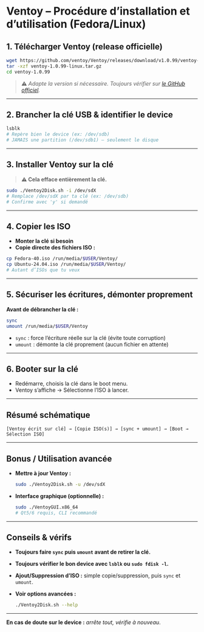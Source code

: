 # Ventoy – Procédure d’installation et d’utilisation (Fedora/Linux)

## 1. **Télécharger Ventoy (release officielle)**

```sh
wget https://github.com/ventoy/Ventoy/releases/download/v1.0.99/ventoy-1.0.99-linux.tar.gz
tar -xzf ventoy-1.0.99-linux.tar.gz
cd ventoy-1.0.99
```

> **⚠️** *Adapte la version si nécessaire. Toujours vérifier sur [le GitHub officiel](https://github.com/ventoy/Ventoy/releases).*

---

## 2. **Brancher la clé USB & identifier le device**

```sh
lsblk
# Repère bien le device (ex: /dev/sdb)
# JAMAIS une partition (/dev/sdb1) – seulement le disque
```

---

## 3. **Installer Ventoy sur la clé**

> **⚠️ Cela efface entièrement la clé.**

```sh
sudo ./Ventoy2Disk.sh -i /dev/sdX
# Remplace /dev/sdX par ta clé (ex: /dev/sdb)
# Confirme avec 'y' si demandé
```

---

## 4. **Copier les ISO**

* **Monter la clé si besoin**
* **Copie directe des fichiers ISO :**

```sh
cp Fedora-40.iso /run/media/$USER/Ventoy/
cp Ubuntu-24.04.iso /run/media/$USER/Ventoy/
# Autant d’ISOs que tu veux
```

---

## 5. **Sécuriser les écritures, démonter proprement**

**Avant de débrancher la clé :**

```sh
sync
umount /run/media/$USER/Ventoy
```

* `sync` : force l’écriture réelle sur la clé (évite toute corruption)
* `umount` : démonte la clé proprement (aucun fichier en attente)

---

## 6. **Booter sur la clé**

* Redémarre, choisis la clé dans le boot menu.
* Ventoy s’affiche → Sélectionne l’ISO à lancer.

---

## **Résumé schématique**

```plaintext
[Ventoy écrit sur clé] → [Copie ISO(s)] → [sync + umount] → [Boot → Sélection ISO]
```

---

## **Bonus / Utilisation avancée**

* **Mettre à jour Ventoy :**

  ```sh
  sudo ./Ventoy2Disk.sh -u /dev/sdX
  ```
* **Interface graphique (optionnelle) :**

  ```sh
  sudo ./VentoyGUI.x86_64
  # Qt5/6 requis, CLI recommandé
  ```

---

## **Conseils & vérifs**

* **Toujours faire `sync` puis `umount` avant de retirer la clé.**
* **Toujours vérifier le bon device avec `lsblk` ou `sudo fdisk -l`.**
* **Ajout/Suppression d’ISO :** simple copie/suppression, puis `sync` et `umount`.
* **Voir options avancées :**

  ```sh
  ./Ventoy2Disk.sh --help
  ```

---

**En cas de doute sur le device :** *arrête tout, vérifie à nouveau*.

